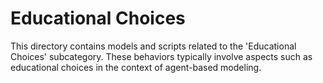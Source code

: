 # Educational Choices

This directory contains models and scripts related to the 'Educational Choices' subcategory. These behaviors typically involve aspects such as educational choices in the context of agent-based modeling.
